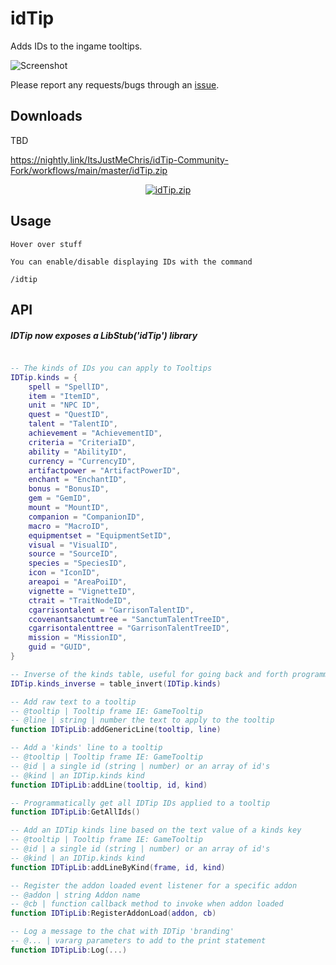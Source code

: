 
# idTip

Adds IDs to the ingame tooltips.

![Screenshot](http://i.imgur.com/ngS3fc9.jpg)

Please report any requests/bugs through an [issue](https://github.com/ItsJustMeChris/idTip-Community-Fork/issues/new).

## Downloads

TBD

https://nightly.link/ItsJustMeChris/idTip-Community-Fork/workflows/main/master/idTip.zip

<p align="center">
    <a href="https://nightly.link/ItsJustMeChris/idTip-Community-Fork/workflows/main/master/idTip.zip"><img src="https://img.shields.io/badge/Download%20idTip-blue" alt="idTip.zip" /></a>
</p>

## Usage
```
Hover over stuff

You can enable/disable displaying IDs with the command

/idtip
```

## API

##### IDTip now exposes a LibStub('idTip') library

```lua

-- The kinds of IDs you can apply to Tooltips
IDTip.kinds = {
	spell = "SpellID",
	item = "ItemID",
	unit = "NPC ID",
	quest = "QuestID",
	talent = "TalentID",
	achievement = "AchievementID",
	criteria = "CriteriaID",
	ability = "AbilityID",
	currency = "CurrencyID",
	artifactpower = "ArtifactPowerID",
	enchant = "EnchantID",
	bonus = "BonusID",
	gem = "GemID",
	mount = "MountID",
	companion = "CompanionID",
	macro = "MacroID",
	equipmentset = "EquipmentSetID",
	visual = "VisualID",
	source = "SourceID",
	species = "SpeciesID",
	icon = "IconID",
	areapoi = "AreaPoiID",
	vignette = "VignetteID",
	ctrait = "TraitNodeID",
	cgarrisontalent = "GarrisonTalentID",
	ccovenantsanctumtree = "SanctumTalentTreeID",
	cgarrisontalenttree = "GarrisonTalentTreeID",
	mission = "MissionID",
	guid = "GUID",
}

-- Inverse of the kinds table, useful for going back and forth programmatically for whatever reason
IDTip.kinds_inverse = table_invert(IDTip.kinds)

-- Add raw text to a tooltip
-- @tooltip | Tooltip frame IE: GameTooltip
-- @line | string | number the text to apply to the tooltip
function IDTipLib:addGenericLine(tooltip, line)

-- Add a 'kinds' line to a tooltip
-- @tooltip | Tooltip frame IE: GameTooltip
-- @id | a single id (string | number) or an array of id's
-- @kind | an IDTip.kinds kind
function IDTipLib:addLine(tooltip, id, kind)

-- Programmatically get all IDTip IDs applied to a tooltip
function IDTipLib:GetAllIds()

-- Add an IDTip kinds line based on the text value of a kinds key
-- @tooltip | Tooltip frame IE: GameTooltip
-- @id | a single id (string | number) or an array of id's
-- @kind | an IDTip.kinds kind
function IDTipLib:addLineByKind(frame, id, kind)

-- Register the addon loaded event listener for a specific addon
-- @addon | string Addon name
-- @cb | function callback method to invoke when addon loaded
function IDTipLib:RegisterAddonLoad(addon, cb)

-- Log a message to the chat with IDTip 'branding'
-- @... | vararg parameters to add to the print statement
function IDTipLib:Log(...)


```

